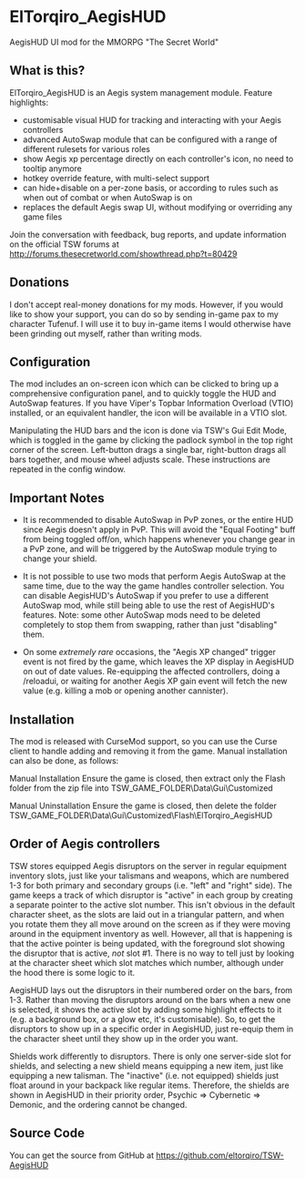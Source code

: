 ElTorqiro_AegisHUD
==================
AegisHUD UI mod for the MMORPG "The Secret World"
   
   
What is this?
-------------
ElTorqiro_AegisHUD is an Aegis system management module.  Feature highlights:

* customisable visual HUD for tracking and interacting with your Aegis controllers
* advanced AutoSwap module that can be configured with a range of different rulesets for various roles
* show Aegis xp percentage directly on each controller's icon, no need to tooltip anymore
* hotkey override feature, with multi-select support
* can hide+disable on a per-zone basis, or according to rules such as when out of combat or when AutoSwap is on
* replaces the default Aegis swap UI, without modifying or overriding any game files

Join the conversation with feedback, bug reports, and update information on the official TSW forums at http://forums.thesecretworld.com/showthread.php?t=80429
   
   
Donations
---------
I don't accept real-money donations for my mods.  However, if you would like to show your support, you can do so by sending in-game pax to my character Tufenuf.  I will use it to buy in-game items I would otherwise have been grinding out myself, rather than writing mods.
  
  
Configuration
-------------
The mod includes an on-screen icon which can be clicked to bring up a comprehensive configuration panel, and to quickly toggle the HUD and AutoSwap features.  If you have Viper's Topbar Information Overload (VTIO) installed, or an equivalent handler, the icon will be available in a VTIO slot.
   
Manipulating the HUD bars and the icon is done via TSW's Gui Edit Mode, which is toggled in the game by clicking the padlock symbol in the top right corner of the screen.  Left-button drags a single bar, right-button drags all bars together, and mouse wheel adjusts scale.  These instructions are repeated in the config window.
  
  
Important Notes
---------------
* It is recommended to disable AutoSwap in PvP zones, or the entire HUD since Aegis doesn't apply in PvP.  This will avoid the "Equal Footing" buff from being toggled off/on, which happens whenever you change gear in a PvP zone, and will be triggered by the AutoSwap module trying to change your shield.

* It is not possible to use two mods that perform Aegis AutoSwap at the same time, due to the way the game handles controller selection.  You can disable AegisHUD's AutoSwap if you prefer to use a different AutoSwap mod, while still being able to use the rest of AegisHUD's features.  Note: some other AutoSwap mods need to be deleted completely to stop them from swapping, rather than just "disabling" them.

* On some _extremely rare_ occasions, the "Aegis XP changed" trigger event is not fired by the game, which leaves the XP display in AegisHUD on out of date values.  Re-equipping the affected controllers, doing a /reloadui, or waiting for another Aegis XP gain event will fetch the new value (e.g. killing a mob or opening another cannister).
  
  
Installation
------------
The mod is released with CurseMod support, so you can use the Curse client to handle adding and removing it from the game.  Manual installation can also be done, as follows:
  
Manual Installation
Ensure the game is closed, then extract only the Flash folder from the zip file into TSW_GAME_FOLDER\Data\Gui\Customized
  
Manual Uninstallation
Ensure the game is closed, then delete the folder TSW_GAME_FOLDER\Data\Gui\Customized\Flash\ElTorqiro_AegisHUD
   
   
Order of Aegis controllers
--------------------------
TSW stores equipped Aegis disruptors on the server in regular equipment inventory slots, just like your talismans and weapons, which are numbered 1-3 for both primary and secondary groups (i.e. "left" and "right" side).  The game keeps a track of which disruptor is "active" in each group by creating a separate pointer to the active slot number.  This isn't obvious in the default character sheet, as the slots are laid out in a triangular pattern, and when you rotate them they all move around on the screen as if they were moving around in the equipment inventory as well.  However, all that is happening is that the active pointer is being updated, with the foreground slot showing the disruptor that is active, *not* slot #1.  There is no way to tell just by looking at the character sheet which slot matches which number, although under the hood there is some logic to it.

AegisHUD lays out the disruptors in their numbered order on the bars, from 1-3.  Rather than moving the disruptors around on the bars when a new one is selected, it shows the active slot by adding some highlight effects to it (e.g. a background box, or a glow etc, it's customisable).  So, to get the disruptors to show up in a specific order in AegisHUD, just re-equip them in the character sheet until they show up in the order you want.

Shields work differently to disruptors.  There is only one server-side slot for shields, and selecting a new shield means equipping a new item, just like equipping a new talisman.  The "inactive" (i.e. not equipped) shields just float around in your backpack like regular items.  Therefore, the shields are shown in AegisHUD in their priority order, Psychic => Cybernetic => Demonic, and the ordering cannot be changed.
   
   
Source Code
-----------
You can get the source from GitHub at https://github.com/eltorqiro/TSW-AegisHUD